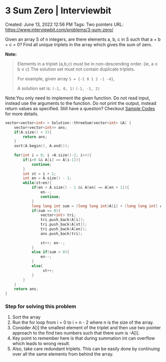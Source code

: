 # 3 Sum Zero | Interviewbit

Created: June 13, 2022 12:56 PM
Tags: Two pointers
URL: https://www.interviewbit.com/problems/3-sum-zero/

Given an array S of n integers, are there elements a, b, c in S such that a + b + c = 0? 
 Find all unique triplets in the array which gives the sum of zero.

**Note:**

> 
> 
> 
> Elements in a triplet (a,b,c) must be in non-descending order. (ie, a ≤ b ≤ c) The solution set must not contain duplicate triplets.
> 
> For example, given array `S = {-1 0 1 2 -1 -4}`,
> 
> A solution set is: `(-1, 0, 1)` `(-1, -1, 2)`
> 

Note:You only need to implement the given function. Do not read input, instead use the arguments to the function. Do not print the output, instead return values as specified. Still have a question? Checkout [Sample Codes](https://www.interviewbit.com/pages/sample_codes/) for more details.

```cpp
vector<vector<int> > Solution::threeSum(vector<int> &A) {
    vector<vector<int>> ans; 
    if(A.size() < 3){
        return ans;
    }
    sort(A.begin(), A.end());
    
    for(int i = 0; i <A.size()-2; i++){
        if(i>0 && A[i] == A[i-1]){
            continue;
        }
        int st = i + 1;
        int en = A.size() - 1;
        while(st<en){    
            if(en < A.size() - 1 && A[en] == A[en + 1]){
                en--;
                continue;
            }
            long long int sum = (long long int)A[i] + (long long int) A[st] + (long long int)A[en];
            if(sum == 0){
                vector<int> tri;
                tri.push_back(A[i]);
                tri.push_back(A[st]);
                tri.push_back(A[en]);
                ans.push_back(tri);
                
                st++; en--;
            }
            else if(sum > 0){
                en--;
            }
            else{
                 st++;
            }      
        }   
    }
    return ans;   
}
```

### Step for solving this problem

1. Sort the array
2. Run the for loop from i = 0 to  i = n - 2 where n is the size of the array.
3. Consider A[i] the smallest element of the triplet and then use two pointer approach to the find two numbers such that there sum is -A[i].
4. Key point to remember here is that during summation int can overflow which leads to wrong result. 
5. Also, take care redundant triplets. This can be easily done by continuing over all the same elements from behind the array.